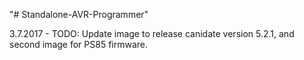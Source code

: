 "# Standalone-AVR-Programmer" 

3.7.2017 - TODO: Update image to release canidate version 5.2.1, and second image for PS85 firmware.
